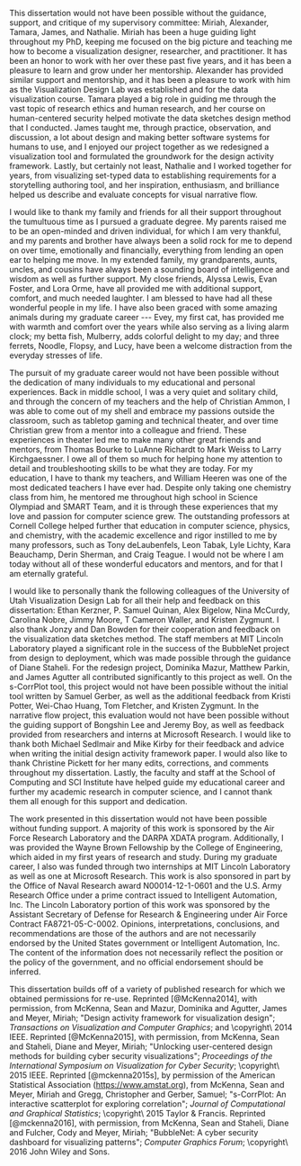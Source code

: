 This dissertation would not have been possible without the guidance, support,
and critique of my supervisory committee: Miriah, Alexander, Tamara, James, and
Nathalie. Miriah has been a huge guiding light throughout my PhD, keeping me
focused on the big picture and teaching me how to become a visualization
designer, researcher, and practitioner. It has been an honor to work with her
over these past five years, and it has been a pleasure to learn and grow under
her mentorship. Alexander has provided similar support and mentorship, and it
has been a pleasure to work with him as the Visualization Design Lab was
established and for the data visualization course. Tamara played a big role in
guiding me through the vast topic of research ethics and human research, and her
course on human-centered security helped motivate the data sketches design
method that I conducted. James taught me, through practice, observation, and
discussion, a lot about design and making better software systems for humans to
use, and I enjoyed our project together as we redesigned a visualization tool
and formulated the groundwork for the design activity framework. Lastly, but
certainly not least, Nathalie and I worked together for years, from visualizing
set-typed data to establishing requirements for a storytelling authoring tool,
and her inspiration, enthusiasm, and brilliance helped us describe and evaluate
concepts for visual narrative flow.


I would like to thank my family and friends for all their support throughout the
tumultuous time as I pursued a graduate degree. My parents raised me to be an
open-minded and driven individual, for which I am very thankful, and my parents
and brother have always been a solid rock for me to depend on over time,
emotionally and financially, everything from lending an open ear to helping me
move. In my extended family, my grandparents, aunts, uncles, and cousins have
always been a sounding board of intelligence and wisdom as well as further
support. My close friends, Alyssa Lewis, Evan Foster, and Lora Orme, have all
provided me with additional support, comfort, and much needed laughter. I am
blessed to have had all these wonderful people in my life. I have also been
graced with some amazing animals during my graduate career --- Evey, my first
cat, has provided me with warmth and comfort over the years while also serving
as a living alarm clock; my betta fish, Mulberry, adds colorful delight to my
day; and three ferrets, Noodle, Flopsy, and Lucy, have been a welcome
distraction from the everyday stresses of life.


The pursuit of my graduate career would not have been possible without the
dedication of many individuals to my educational and personal experiences. Back
in middle school, I was a very quiet and solitary child, and through the concern
of my teachers and the help of Christian Ammon, I was able to come out of my
shell and embrace my passions outside the classroom, such as tabletop gaming and
technical theater, and over time Christian grew from a mentor into a colleague
and friend. These experiences in theater led me to make many other great friends
and mentors, from Thomas Bourke to LuAnne Richardt to Mark Weiss to Larry
Kirchgaessner. I owe all of them so much for helping hone my attention to detail
and troubleshooting skills to be what they are today. For my education, I have
to thank my teachers, and William Heeren was one of the most dedicated teachers
I have ever had. Despite only taking one chemistry class from him, he mentored
me throughout high school in Science Olympiad and SMART Team, and it is through
these experiences that my love and passion for computer science grew. The
outstanding professors at Cornell College helped further that education in
computer science, physics, and chemistry, with the academic excellence and rigor
instilled to me by many professors, such as Tony deLaubenfels, Leon Tabak, Lyle
Lichty, Kara Beauchamp, Derin Sherman, and Craig Teague. I would not be where I
am today without all of these wonderful educators and mentors, and for that I am
eternally grateful.


I would like to personally thank the following colleagues of the University of
Utah Visualization Design Lab for all their help and feedback on this
dissertation: Ethan Kerzner, P. Samuel Quinan, Alex Bigelow, Nina McCurdy,
Carolina Nobre, Jimmy Moore, T Cameron Waller, and Kristen Zygmunt. I also thank
Jonzy and Dan Bowden for their cooperation and feedback on the visualization
data sketches method. The staff members at MIT Lincoln Laboratory played a
significant role in the success of the BubbleNet project from design to
deployment, which was made possible through the guidance of Diane Staheli. For
the redesign project, Dominika Mazur, Matthew Parkin, and James Agutter all
contributed significantly to this project as well. On the s-CorrPlot tool, this
project would not have been possible without the initial tool written by Samuel
Gerber, as well as the additional feedback from Kristi Potter, Wei-Chao Huang,
Tom Fletcher, and Kristen Zygmunt. In the narrative flow project, this
evaluation would not have been possible without the guiding support of Bongshin
Lee and Jeremy Boy, as well as feedback provided from researchers and interns at
Microsoft Research. I would like to thank both Michael Sedlmair and Mike Kirby
for their feedback and advice when writing the initial design activity framework
paper. I would also like to thank Christine Pickett for her many edits,
corrections, and comments throughout my dissertation. Lastly, the faculty and
staff at the School of Computing and SCI Institute have helped guide my
educational career and further my academic research in computer science, and I
cannot thank them all enough for this support and dedication.


The work presented in this dissertation would not have been possible without
funding support. A majority of this work is sponsored by the Air Force Research
Laboratory and the DARPA XDATA program. Additionally, I was provided the Wayne
Brown Fellowship by the College of Engineering, which aided in my first years of
research and study. During my graduate career, I also was funded through two
internships at MIT Lincoln Laboratory as well as one at Microsoft Research. This
work is also sponsored in part by the Office of Naval Research award
N00014-12-1-0601 and the U.S. Army Research Office under a prime contract issued
to Intelligent Automation, Inc. The Lincoln Laboratory portion of this work was
sponsored by the Assistant Secretary of Defense for Research & Engineering under
Air Force Contract FA8721-05-C-0002. Opinions, interpretations, conclusions, and
recommendations are those of the authors and are not necessarily endorsed by the
United States government or Intelligent Automation, Inc. The content of the
information does not necessarily reflect the position or the policy of the
government, and no official endorsement should be inferred.


This dissertation builds off of a variety of published research for which we
obtained permissions for re-use.
Reprinted [@McKenna2014], with permission, from McKenna, Sean and Mazur, Dominika and Agutter, James and Meyer, Miriah; "Design activity framework for visualization design"; _Transactions on Visualization and Computer Graphics_; and \copyright\ 2014 IEEE.
Reprinted [@McKenna2015], with permission, from McKenna, Sean and Staheli, Diane and Meyer, Miriah; "Unlocking user-centered design methods for building cyber security visualizations"; _Proceedings of the International Symposium on Visualization for Cyber Security_; \copyright\ 2015 IEEE.
Reprinted [@mckenna2015s], by permission of the American Statistical Association (<https://www.amstat.org>), from McKenna, Sean and Meyer, Miriah and Gregg, Christopher and Gerber, Samuel; "s-CorrPlot: An interactive scatterplot for exploring correlation"; _Journal of Computational and Graphical Statistics_; \copyright\ 2015 Taylor & Francis.
Reprinted [@mckenna2016], with permission, from McKenna, Sean and Staheli, Diane and Fulcher, Cody and Meyer, Miriah; "BubbleNet: A cyber security dashboard for visualizing patterns"; _Computer Graphics Forum_; \copyright\ 2016 John Wiley and Sons.
